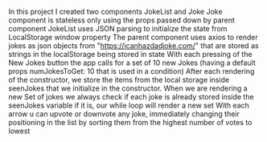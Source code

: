 In this project I created two components JokeList and Joke
Joke component is stateless only using the props passed down by parent component
JokeList uses JSON parsing to initialize the state from LocalStorage window property
The parent component uses axios to render jokes as json objects from "https://icanhazdadjoke.com/" that are stored as strings in the localStorage being stored in state
With each pressing of the New Jokes button the app calls for a set of 10 new Jokes (having a default props numJokesToGet: 10 that is used in a condition)
After each rendering of the constructor, we store the items from the local storage inside  seenJokes that we initialize in the constructor.
When we are rendering a new Set of jokes we always check if each joke is already stored inside the seenJokes variable if it is, our while loop will render a new set
With each arrow u can upvote or downvote any joke, immediately changing their positioning in the list by sorting them from the highest number of votes to lowest

